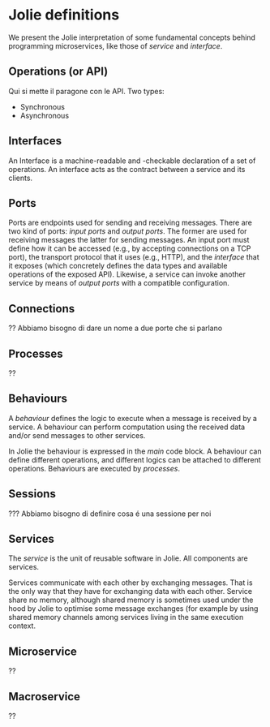# Jolie definitions

We present the Jolie interpretation of some fundamental concepts behind programming microservices, like those of _service_ and _interface_.

## Operations (or API)
Qui si mette il paragone con le API. Two types:
* Synchronous
* Asynchronous

## Interfaces 
An Interface is a machine-readable and -checkable declaration of a set of operations. An interface acts as the contract between a service and its clients.

## Ports
Ports are endpoints used for sending and receiving messages. There are two kind of ports: _input ports_ and _output ports_. The former are used for receiving messages the latter for sending messages. An input port must define how it can be accessed (e.g., by accepting connections on a TCP port), the transport protocol that it uses (e.g., HTTP), and the _interface_ that it exposes (which concretely defines the data types and available operations of the exposed API). Likewise, a service can invoke another service by means of _output ports_ with a compatible configuration.

## Connections
?? Abbiamo bisogno di dare un nome a due porte che si parlano

## Processes 
??

## Behaviours
A _behaviour_ defines the logic to execute when a message is received by a service. A behaviour can perform computation using the received data and/or send messages to other services. 

In Jolie the behaviour is expressed in the _main_ code block. A behaviour can define different operations, and different logics can be attached to different operations. Behaviours are executed by _processes_.

## Sessions

??? Abbiamo bisogno di definire cosa é una sessione per noi 

## Services

The _service_ is the unit of reusable software in Jolie. All components are services.

Services communicate with each other by exchanging messages. That is the only way that they have for exchanging data with each other. Service share no memory, although shared memory is sometimes used under the hood by Jolie to optimise some message exchanges (for example by using shared memory channels among services living in the same execution context.

## Microservice 

??

## Macroservice

??

